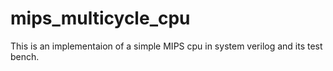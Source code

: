 # mips_multicycle_cpu
This is an implementaion of a simple MIPS cpu in system verilog and its test bench.
